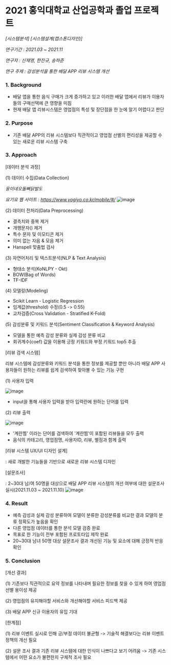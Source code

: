 # 2021 홍익대학교 산업공학과 졸업 프로젝트
*[시스템분석]*
*[시스템설계(캡스톤디자인)]*

*연구기간 : 2021.03 ~ 2021.11*

*연구자 : 신재영, 한진규, 송하준*

*연구 주제 : 감성분석을 통한 배달 APP 리뷰 시스템 개선*

### 1. Background

- 배달 앱을 통한 음식 구매가 크게 증가하고 있고 이러한 배달 앱에서 리뷰가 이용자들의 구매선택에 큰 영향을 미침
- 현재 배달 앱 리뷰시스템은 영업점의 특성 및 장단점을 한 눈에 알기 어렵다고 판단 

### 2. Purpose

- 기존 배달 APP의 리뷰 시스템보다 직관적이고 영업점 선별의 편리성을 제공할 수 있는 새로운 리뷰 시스템 구축

### 3. Approach

[데이터 분석 과정]

(1) 데이터 수집(Data Collection)

*웅이네오돌뼈닭발도*

*요기요 웹 사이트 : https://www.yogiyo.co.kr/mobile/#/*
![image](https://user-images.githubusercontent.com/87981867/144852595-a7e0d940-4647-4d8c-b6c9-6069be83d302.png)

(2) 데이터 전처리(Data Preprocessing)

- 결측치와 중복 제거
- 개행문자(\) 제거
- 특수 문자 및 이모티콘 제거
- 의미 없는 자음 & 모음 제거
- Hanspell 맞춤법 검사

(3) 자연어처리 및 텍스트분석(NLP & Text Analysis)

- 형태소 분석(KoNLPY - Okt)
- BOW(Bag of Words)
- TF-IDF

(4) 모델링(Modeling)

- Scikit Learn - Logistic Regression
- 임계값(threshold) 수정(0.5 -> 0.55)
- 교차검증(Cross Validation - Stratified K-Fold)

(5) 감성분류 및 키워드 분석(Sentiment Classification & Keyword Analysis)

- 모델을 통한 예측 감성 분류와 실제 감성 분류 비교
- 회귀계수(coef) 값을 이용해 긍정 키워드와 부정 키워드 top5 추출

[리뷰 검색 시스템]

리뷰 시스템에 감성분류와 키워드 분석을 통한 정보를 제공할 뿐만 아니라 배달 APP 사용자들이 원하는 리뷰를 쉽게 검색하여 찾아볼 수 있는 기능 구현

(1) 사용자 입력

![image](https://user-images.githubusercontent.com/87981867/139672339-f8c6be59-4345-4920-b5ab-b0e5b50a1c6b.png)

- input을 통해 사용자 입력을 받아 입력란에 원하는 단어를 입력

(2) 리뷰 출력

![image](https://user-images.githubusercontent.com/87981867/139672562-a52aa1ea-73ea-4ffc-8694-aa1f60a42b21.png)

- '계란찜' 이라는 단어를 검색하여 '계란찜'이 포함된 리뷰들을 모두 출력
- 음식의 카테고리, 영업점명, 사용자ID, 리뷰, 별점과 함께 출력

[리뷰 시스템 UX/UI 디자인 설계]

: 새로 개발한 기능들을 기반으로 새로운 리뷰 시스템 디자인 

[설문조사]

: 2~30대 남/여 50명을 대상으로 배달 APP 리뷰 시스템의 개선 여부에 대한 설문조사 실시(2021.11.03 ~ 2021.11.10)
![image](https://user-images.githubusercontent.com/87981867/144854592-78c9e26a-1cc6-42a5-88c8-0b7ea5bfd6a6.png)

### 4. Result

- 예측 감성과 실제 감성 분류하여 모델이 분류한 감성분류를 비교한 결과 모델의 분류 정확도가 높음을 확인
- 다른 영업점 데이터를 통한 분석 모델 검증 완료
- 목표로 한 기능이 전부 포함된 프로토타입 제작 완료
- 20~30대 남녀 50명 대상 설문조사 결과 개선된 기능 및 요소에 대해 긍정적 반응 확인

### 5. Conclusion

[개선 결과]

(1) 기존보다 직관적으로 요약 정보를 나타내며 필요한 정보를 찾을 수 있게 하여 영업점 선별 용이성 제공

(2) 영업점의 유지해야할 서비스와 개선해야할 서비스 피드백 제공

(3) 배달 APP 신규 이용자의 유입 기대

[한계점]

(1) 리뷰 이벤트 실시로 인해 긍/부정 데이터 불균형 -> 기술적 해결보다는 리뷰 이벤트 정책의 개선 필요

(2) 설문 조사 결과 기존 리뷰 시스템에 대한 인식이 나쁘다고 보기 어려움 -> 기존 시스템에서 어떤 요소가 불편한지 구체적 조사 필요
